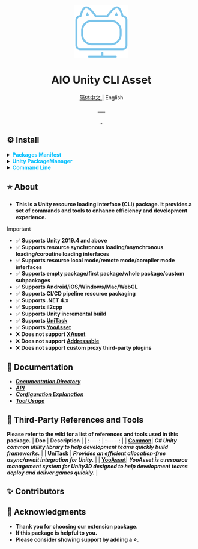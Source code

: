 <p align="center">
    <img src="./RES/Logo.svg" width="144" alt="https://github.com/AIO-GAME/Unity.Asset.CLI"/>
</p>
<h1 align="center"> AIO Unity CLI Asset </h1>
<p align="center"> <a href="README.md"> 简体中文 </a> | English </p>
<p align="center">
<a href="https://github.com/AIO-GAME/Unity.Asset.CLI/security/policy"> <img alt="" src="https://img.shields.io/github/package-json/unity/AIO-GAME/Unity.Asset.CLI"> </a>
<a href="https://github.com/AIO-GAME/Unity.Asset.CLI"> <img alt="" src="https://img.shields.io/github/stars/AIO-GAME/Unity.Asset.CLI"> </a>
<a href="https://github.com/AIO-GAME/Unity.Asset.CLI/blob/main/LICENSE.md"> <img alt="" src="https://img.shields.io/github/license/AIO-GAME/Unity.Asset.CLI"> </a>
<a href="https://img.shields.io/github/languages/code-size/AIO-GAME/Unity.Asset.CLI"> <img alt="" src="https://img.shields.io/github/languages/code-size/AIO-GAME/Unity.Asset.CLI"> </a>
<a href="https://github.com/AIO-GAME/Unity.Asset.CLI/issues"> <img alt="" src="https://img.shields.io/github/issues/AIO-GAME/Unity.Asset.CLI"> </a>
<a href="https://www.codetriage.com/aio-game/unity.asset.cli"> <img alt="" src="https://www.codetriage.com/aio-game/unity.asset.cli/badges/users.svg"> </a>
</p>
<p align="center">
<a href="https://github.com/AIO-GAME/Unity.Asset.CLI/tags"> <img alt="" src="https://img.shields.io/github/package-json/version/AIO-GAME/Unity.Asset.CLI"> </a>
<a href="https://openupm.com/packages/com.aio.cli.asset/"> <img alt="" src="https://img.shields.io/npm/v/com.aio.cli.asset?label=openupm&amp;registry_uri=https://package.openupm.com" /> </a>
</p>

## ⚙ Install

<details>
<summary>
<span style="color: deepskyblue; "> <b> Packages Manifest </b> </span>
</summary>

````json
{
  "dependencies": {
    "com.aio.cli.asset": "latest"
  },
  "scopedRegistries": [
    {
      "name": "package.openupm.com",
      "url": "https://package.openupm.com",
      "scopes": [
        "com.aio.cli.asset",
        "com.aio.package"
      ]
    }
  ]
}
````

</details>

<details>
<summary>
<span style="color: deepskyblue; "> <b> Unity PackageManager </b> </span>
</summary>

openupm 中国版

~~~
Name: package.openupm.cn
URL: https://package.openupm.cn
Scope(s): com.aio.cli.asset
~~~

openupm 国际版

~~~
Name: package.openupm.com
URL: https://package.openupm.com
Scope(s): com.aio.cli.asset
~~~

</details>

<details>
<summary>
<span style="color: deepskyblue; "> <b> Command Line </b> </span>
</summary>

openupm-cli

~~~
openupm add com.aio.cli.asset
~~~

</details>

## ⭐ About

- **This is a Unity resource loading interface (CLI) package. It provides a set of commands and tools to enhance efficiency and development experience.**
> [!IMPORTANT]
> - ✅ **Supports Unity 2019.4 and above**
> - ✅ **Supports resource synchronous loading/asynchronous loading/coroutine loading interfaces**
> - ✅ **Supports resource local mode/remote mode/compiler mode interfaces**
> - ✅ **Supports empty package/first package/whole package/custom subpackages**
> - ✅ **Supports Android/iOS/Windows/Mac/WebGL**
> - ✅ **Supports CI/CD pipeline resource packaging**
> - ✅ **Supports .NET 4.x**
> - ✅ **Supports il2cpp**
> - ✅ **Supports Unity incremental build**
> - ✅ **Supports [UniTask](https://github.com/Cysharp/UniTask)**
> - ✅ **Supports [YooAsset](https://github.com/tuyoogame/YooAsset)**
> - ❌ **Does not support [XAsset](https://github.com/xasset/xasset)**
> - ❌ **Does not support [Addressable](https://github.com/Unity-Technologies/Addressables-Sample)**
> - ❌ **Does not support custom proxy third-party plugins**

## 📖 Documentation

- [_**Documentation Directory**_](https://github.com/AIO-GAME/Unity.Asset.CLI/wiki)
- [_**API**_](./API_USAGE/AssetSystem.md)
- [_**Configuration Explanation**_](./API_USAGE/Config.md)
- [_**Tool Usage**_](./API_USAGE/ToolWindow.md)

## 🔗 Third-Party References and Tools

**Please refer to the wiki for a list of references and tools used in this package.**
| **Doc** | **Description**                                                                      |
| :----: | :-----: |
| **[Common](https://github.com/AIO-GAME/Common)**| _**C# Unity common utility library to help development teams quickly build frameworks.**_ |
| **[UniTask](https://github.com/Cysharp/UniTask#readme)** | _**Provides an efficient allocation-free async/await integration for Unity.**_                         |
| **[YooAsset](https://www.yooasset.com)**| _**YooAsset is a resource management system for Unity3D designed to help development teams deploy and deliver games quickly.**_ |

## ✨ Contributors

<!-- readme: collaborators,contributors -start -->
<!-- readme: collaborators,contributors -end -->

## 📢 Acknowledgments

- **Thank you for choosing our extension package.**
- **If this package is helpful to you.**
- **Please consider showing support by adding a ⭐.**

